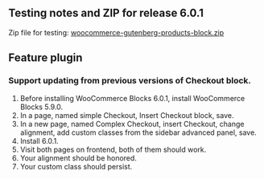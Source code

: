 ## Testing notes and ZIP for release 6.0.1

Zip file for testing: [woocommerce-gutenberg-products-block.zip](https://github.com/woocommerce/woocommerce-gutenberg-products-block/files/7251251/woocommerce-gutenberg-products-block.zip)

## Feature plugin

### Support updating from previous versions of Checkout block.

1. Before installing WooCommerce Blocks 6.0.1, install WooCommerce Blocks 5.9.0.
2. In a page, named simple Checkout, Insert Checkout block, save.
3. In a new page, named Complex Checkout, insert Checkout, change alignment, add custom classes from the sidebar advanced panel, save.
4. Install 6.0.1.
5. Visit both pages on frontend, both of them should work.
6. Your alignment should be honored.
7. Your custom class should persist.
